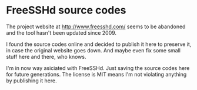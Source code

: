 # FreeSSHd source codes

The project website at http://www.freesshd.com/ seems to be abandoned and the tool hasn't been updated since 2009.

I found the source codes online and decided to publish it here to preserve it, in case the original website goes down. And maybe even fix some small stuff here and there, who knows.

I'm in now way asiciated with FreeSSHd. Just saving the source codes here for future generations. The license is MIT means I'm not violating anything by publishing it here.
